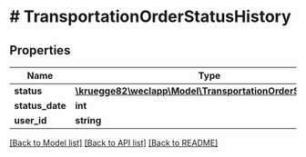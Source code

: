 # # TransportationOrderStatusHistory

## Properties

Name | Type | Description | Notes
------------ | ------------- | ------------- | -------------
**status** | [**\kruegge82\weclapp\Model\TransportationOrderStatusType**](TransportationOrderStatusType.md) |  | [optional]
**status_date** | **int** |  | [optional]
**user_id** | **string** |  | [optional]

[[Back to Model list]](../../README.md#models) [[Back to API list]](../../README.md#endpoints) [[Back to README]](../../README.md)
